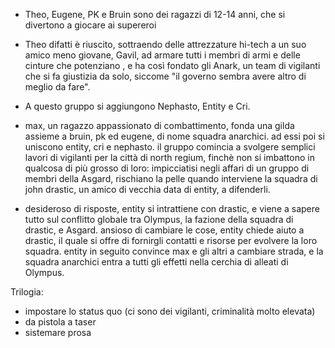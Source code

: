  - Theo, Eugene, PK e Bruin sono dei ragazzi di 12-14 anni, che si divertono a giocare ai supereroi
 - Theo difatti è riuscito, sottraendo delle attrezzature hi-tech a un suo amico meno giovane, Gavil, ad armare tutti i membri di armi e delle cinture che potenziano , e ha così fondato gli Anark, un team di vigilanti che si fa giustizia da solo, siccome "il governo sembra avere altro di meglio da fare".
 - A questo gruppo si aggiungono Nephasto, Entity e Cri.

 - max, un ragazzo appassionato di combattimento, fonda una gilda assieme a bruin, pk ed eugene, di nome squadra anarchici. ad essi poi si uniscono entity, cri e nephasto. il gruppo comincia a svolgere semplici lavori di vigilanti per la città di north regium, finchè non si imbattono in qualcosa di più grosso di loro: impicciatisi negli affari di un gruppo di membri della Asgard, rischiano la pelle quando interviene la squadra di john drastic, un amico di vecchia data di entity, a difenderli.
 - desideroso di risposte, entity si intrattiene con drastic, e viene a sapere tutto sul conflitto globale tra Olympus, la fazione della squadra di drastic, e Asgard. ansioso di cambiare le cose, entity chiede aiuto a drastic, il quale si offre di fornirgli contatti e risorse per evolvere la loro squadra. entity in seguito convince max e gli altri a cambiare strada, e la squadra anarchici entra a tutti gli effetti nella cerchia di alleati di Olympus.

Trilogia:
 - impostare lo status quo (ci sono dei vigilanti, criminalità molto elevata)
 - da pistola a taser
 - sistemare prosa